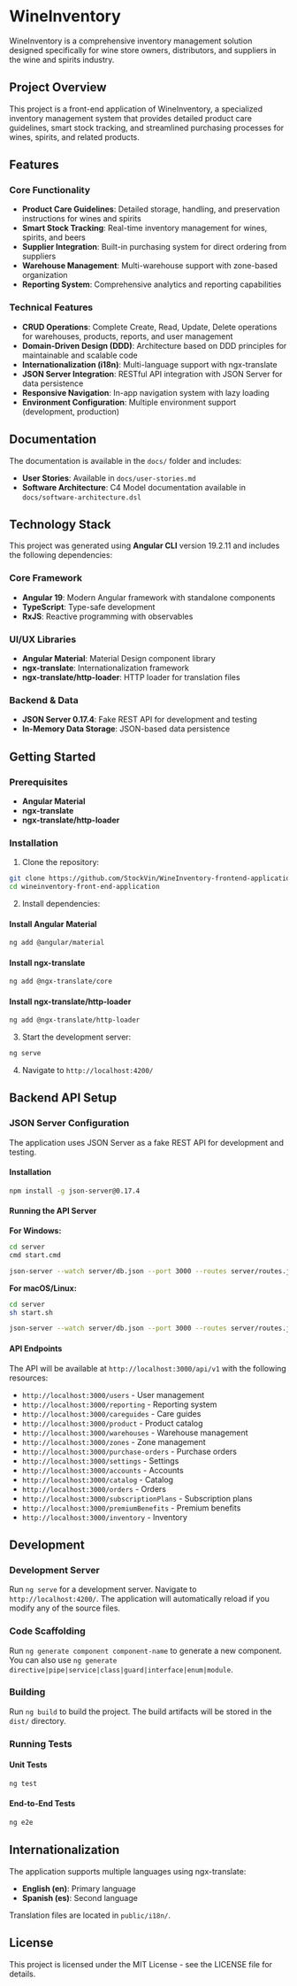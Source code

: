 # WineInventory

WineInventory is a comprehensive inventory management solution designed specifically for wine store owners, distributors, and suppliers in the wine and spirits industry.

## Project Overview

This project is a front-end application of WineInventory, a specialized inventory management system that provides detailed product care guidelines, smart stock tracking, and streamlined purchasing processes for wines, spirits, and related products.
## Features

### Core Functionality
- **Product Care Guidelines**: Detailed storage, handling, and preservation instructions for wines and spirits
- **Smart Stock Tracking**: Real-time inventory management for wines, spirits, and beers
- **Supplier Integration**: Built-in purchasing system for direct ordering from suppliers
- **Warehouse Management**: Multi-warehouse support with zone-based organization
- **Reporting System**: Comprehensive analytics and reporting capabilities

### Technical Features
- **CRUD Operations**: Complete Create, Read, Update, Delete operations for warehouses, products, reports, and user management
- **Domain-Driven Design (DDD)**: Architecture based on DDD principles for maintainable and scalable code
- **Internationalization (i18n)**: Multi-language support with ngx-translate
- **JSON Server Integration**: RESTful API integration with JSON Server for data persistence
- **Responsive Navigation**: In-app navigation system with lazy loading
- **Environment Configuration**: Multiple environment support (development, production)

## Documentation

The documentation is available in the `docs/` folder and includes:

- **User Stories**: Available in `docs/user-stories.md`
- **Software Architecture**: C4 Model documentation available in `docs/software-architecture.dsl`

## Technology Stack

This project was generated using **Angular CLI** version 19.2.11 and includes the following dependencies:

### Core Framework
- **Angular 19**: Modern Angular framework with standalone components
- **TypeScript**: Type-safe development
- **RxJS**: Reactive programming with observables

### UI/UX Libraries
- **Angular Material**: Material Design component library
- **ngx-translate**: Internationalization framework
- **ngx-translate/http-loader**: HTTP loader for translation files

### Backend & Data
- **JSON Server 0.17.4**: Fake REST API for development and testing
- **In-Memory Data Storage**: JSON-based data persistence

## Getting Started

### Prerequisites

- **Angular Material**
- **ngx-translate**
- **ngx-translate/http-loader**

### Installation

1. Clone the repository:
```bash
git clone https://github.com/StockVin/WineInventory-frontend-application.git
cd wineinventory-front-end-application
```

2. Install dependencies:

#### Install Angular Material
```bash
ng add @angular/material
```

#### Install ngx-translate
```bash
ng add @ngx-translate/core
```

#### Install ngx-translate/http-loader
```bash
ng add @ngx-translate/http-loader
```

3. Start the development server:
```bash
ng serve
```

4. Navigate to `http://localhost:4200/`

## Backend API Setup

### JSON Server Configuration

The application uses JSON Server as a fake REST API for development and testing.

#### Installation
```bash
npm install -g json-server@0.17.4
```

#### Running the API Server

**For Windows:**
```bash
cd server
cmd start.cmd
```
```bash
json-server --watch server/db.json --port 3000 --routes server/routes.json
```

**For macOS/Linux:**
```bash
cd server
sh start.sh
```

```bash
json-server --watch server/db.json --port 3000 --routes server/routes.json
```

#### API Endpoints

The API will be available at `http://localhost:3000/api/v1` with the following resources:

- `http://localhost:3000/users` - User management
- `http://localhost:3000/reporting` - Reporting system
- `http://localhost:3000/careguides` - Care guides
- `http://localhost:3000/product` - Product catalog
- `http://localhost:3000/warehouses` - Warehouse management
- `http://localhost:3000/zones` - Zone management
- `http://localhost:3000/purchase-orders` - Purchase orders
- `http://localhost:3000/settings` - Settings
- `http://localhost:3000/accounts` - Accounts
- `http://localhost:3000/catalog` - Catalog
- `http://localhost:3000/orders` - Orders
- `http://localhost:3000/subscriptionPlans` - Subscription plans
- `http://localhost:3000/premiumBenefits` - Premium benefits
- `http://localhost:3000/inventory` - Inventory

## Development

### Development Server

Run `ng serve` for a development server. Navigate to `http://localhost:4200/`. The application will automatically reload if you modify any of the source files.

### Code Scaffolding

Run `ng generate component component-name` to generate a new component. You can also use `ng generate directive|pipe|service|class|guard|interface|enum|module`.

### Building

Run `ng build` to build the project. The build artifacts will be stored in the `dist/` directory.

### Running Tests

#### Unit Tests
```bash
ng test
```

#### End-to-End Tests
```bash
ng e2e
```

## Internationalization

The application supports multiple languages using ngx-translate:

- **English (en)**: Primary language
- **Spanish (es)**: Second language


Translation files are located in `public/i18n/`.


## License

This project is licensed under the MIT License - see the LICENSE file for details.
